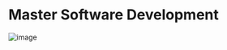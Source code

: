 # Master Software Development

![image](https://user-images.githubusercontent.com/46433173/195093267-27884896-0fe2-4303-a52f-cba00f289e84.png)

